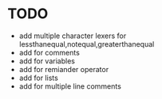 # TODO

- add multiple character lexers for lessthanequal,notequal,greaterthanequal
- add for comments
- add for variables
- add for remiander operator
- add for lists
- add for multiple line comments 
